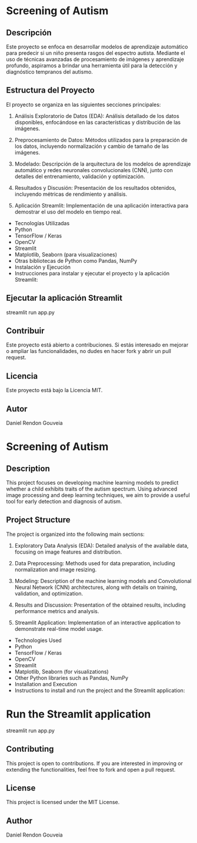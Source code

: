 # Screening of Autism
## Descripción
Este proyecto se enfoca en desarrollar modelos de aprendizaje automático para predecir si un niño presenta rasgos del espectro autista. Mediante el uso de técnicas avanzadas de procesamiento de imágenes y aprendizaje profundo, aspiramos a brindar una herramienta útil para la detección y diagnóstico tempranos del autismo.

## Estructura del Proyecto
El proyecto se organiza en las siguientes secciones principales:

1. Análisis Exploratorio de Datos (EDA): Análisis detallado de los datos disponibles, enfocándose en las características y distribución de las imágenes.

2. Preprocesamiento de Datos: Métodos utilizados para la preparación de los datos, incluyendo normalización y cambio de tamaño de las imágenes.

3. Modelado: Descripción de la arquitectura de los modelos de aprendizaje automático y redes neuronales convolucionales (CNN), junto con detalles del entrenamiento, validación y optimización.

4. Resultados y Discusión: Presentación de los resultados obtenidos, incluyendo métricas de rendimiento y análisis.

5. Aplicación Streamlit: Implementación de una aplicación interactiva para demostrar el uso del modelo en tiempo real.

- Tecnologías Utilizadas
- Python
- TensorFlow / Keras
- OpenCV
- Streamlit
- Matplotlib, Seaborn (para visualizaciones)
- Otras bibliotecas de Python como Pandas, NumPy
- Instalación y Ejecución
- Instrucciones para instalar y ejecutar el proyecto y la aplicación Streamlit:


## Ejecutar la aplicación Streamlit
streamlit run app.py

## Contribuir
Este proyecto está abierto a contribuciones. Si estás interesado en mejorar o ampliar las funcionalidades, no dudes en hacer fork y abrir un pull request.

## Licencia
Este proyecto está bajo la Licencia MIT.

## Autor
Daniel Rendon Gouveia


# Screening of Autism 
## Description
This project focuses on developing machine learning models to predict whether a child exhibits traits of the autism spectrum. Using advanced image processing and deep learning techniques, we aim to provide a useful tool for early detection and diagnosis of autism.

## Project Structure
The project is organized into the following main sections:

1. Exploratory Data Analysis (EDA): Detailed analysis of the available data, focusing on image features and distribution.

2. Data Preprocessing: Methods used for data preparation, including normalization and image resizing.

3. Modeling: Description of the machine learning models and Convolutional Neural Network (CNN) architectures, along with details on training, validation, and optimization.

4. Results and Discussion: Presentation of the obtained results, including performance metrics and analysis.

5. Streamlit Application: Implementation of an interactive application to demonstrate real-time model usage.

- Technologies Used
- Python
- TensorFlow / Keras
- OpenCV
- Streamlit
- Matplotlib, Seaborn (for visualizations)
- Other Python libraries such as Pandas, NumPy
- Installation and Execution
- Instructions to install and run the project and the Streamlit application:



# Run the Streamlit application
streamlit run app.py


## Contributing
This project is open to contributions. If you are interested in improving or extending the functionalities, feel free to fork and open a pull request.

## License
This project is licensed under the MIT License.

## Author
Daniel Rendon Gouveia
